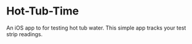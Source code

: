 # Hot-Tub-Time
An iOS app to for testing hot tub water. 
This simple app tracks your test strip readings.
